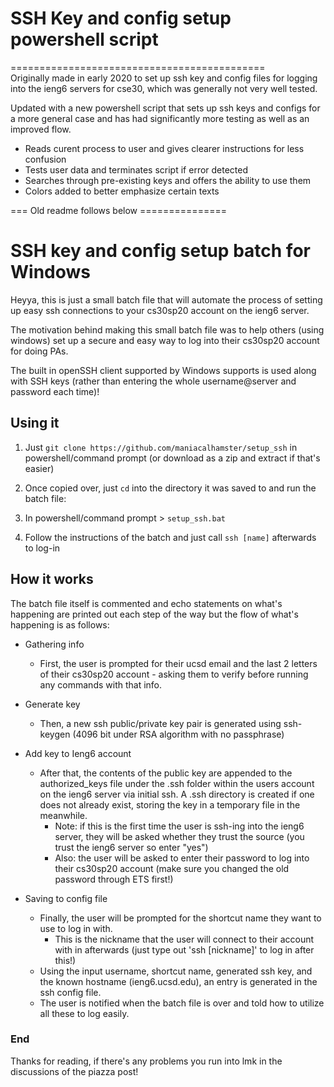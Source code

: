 # SSH Key and config setup powershell script
============================================    
Originally made in early 2020 to set up ssh key and config files for logging 
into the ieng6 servers for cse30, which was generally not very well tested.

Updated with a new powershell script that sets up ssh keys and configs for a 
more general case and has had significantly more testing as well as an improved 
flow.

* Reads curent process to user and gives clearer instructions for less confusion
* Tests user data and terminates script if error detected
* Searches through pre-existing keys and offers the ability to use them
* Colors added to better emphasize certain texts

=== Old readme follows below ===============

SSH key and config setup batch for Windows
============================================
Heyya, this is just a small batch file that will automate the process of setting up easy ssh connections to your cs30sp20 account on the ieng6 server.

The motivation behind making this small batch file was to help others (using windows) set up a secure and easy way to log into their cs30sp20 account for doing PAs.

The built in openSSH client supported by Windows supports is used along with SSH keys (rather than entering the whole username@server and password each time)!

## Using it
1. Just `git clone https://github.com/maniacalhamster/setup_ssh` in powershell/command prompt (or download as a zip and extract if that's easier)

2. Once copied over, just `cd` into the directory it was saved to and run the batch file:

3. In powershell/command prompt > `setup_ssh.bat`

4. Follow the instructions of the batch and just call `ssh [name]` afterwards to log-in 

## How it works
The batch file itself is commented and echo statements on what's happening are printed out each step of the way but the flow of what's happening is as follows:

- Gathering info
  - First, the user is prompted for their ucsd email and the last 2 letters of their cs30sp20 account - asking them to verify before running any commands with that info.

- Generate key
  - Then, a new ssh public/private key pair is generated using ssh-keygen (4096 bit under RSA algorithm with no passphrase)

- Add key to Ieng6 account
  - After that, the contents of the public key are appended to the authorized_keys file under the .ssh folder within the users account on the ieng6 server via initial ssh. A .ssh directory is created if one does not already exist, storing the key in a temporary file in the meanwhile.
    - Note: if this is the first time the user is ssh-ing into the ieng6 server, they will be asked whether they trust the source (you trust the ieng6 server so enter "yes")
    - Also: the user will be asked to enter their password to log into their cs30sp20 account (make sure you changed the old password through ETS first!)

- Saving to config file
  - Finally, the user will be prompted for the shortcut name they want to use to log in with.
    - This is the nickname that the user will connect to their account with in afterwards (just type out 'ssh [nickname]' to log in after this!)
  - Using the input username, shortcut name, generated ssh key, and the known hostname (ieng6.ucsd.edu), an entry is generated in the ssh config file.
  - The user is notified when the batch file is over and told how to utilize all these to log easily.

### End
Thanks for reading, if there's any problems you run into lmk in the discussions of the piazza post!
